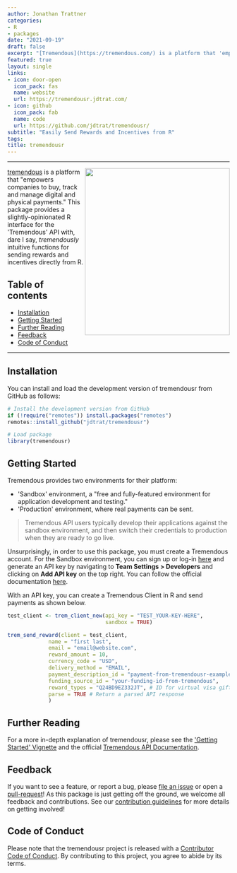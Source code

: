 ```yaml
---
author: Jonathan Trattner
categories:
- R
- packages
date: "2021-09-19"
draft: false
excerpt: "[Tremendous](https://tremendous.com/) is a platform that 'empowers companies to buy, track and manage digital and physical payments.' This package provides a slightly-opinionated R interface for the 'Tremendous' API with, dare I say, tremendously intuitive functions for sending rewards and incentives directly from R."
featured: true
layout: single
links:
- icon: door-open
  icon_pack: fas
  name: website
  url: https://tremendousr.jdtrat.com/
- icon: github
  icon_pack: fab
  name: code
  url: https://github.com/jdtrat/tremendousr/
subtitle: "Easily Send Rewards and Incentives from R"
tags:
title: tremendousr
---
```


------------------------------------------------------------------------

<img src="https://jdtrat.com/project/tremendousr/featured-hex.png" width="328" height="378" align="right"/>

[tremendous](https://www.tremendous.com/) is a platform that "empowers companies to buy, track and manage digital and physical payments." This package provides a slightly-opinionated R interface for the 'Tremendous' API with, dare I say, *tremendously* intuitive functions for sending rewards and incentives directly from R.

## Table of contents

-   [Installation](#installation)
-   [Getting Started](#getting-started)
-   [Further Reading](#further-reading)
-   [Feedback](#feedback)
-   [Code of Conduct](#code-of-conduct)

------------------------------------------------------------------------

## Installation

You can install and load the development version of tremendousr from GitHub as follows:

```r
# Install the development version from GitHub
if (!require("remotes")) install.packages("remotes")
remotes::install_github("jdtrat/tremendousr")

# Load package
library(tremendousr)
```

## Getting Started

Tremendous provides two environments for their platform: 
* 'Sandbox' environment, a "free and fully-featured environment for application development and testing."
* 'Production' environment, where real payments can be sent.

> Tremendous API users typically develop their applications against the sandbox environment, and then switch their credentials to production when they are ready to go live.

Unsurprisingly, in order to use this package, you must create a Tremendous account. For the Sandbox environment, you can sign up or log-in [here](https://app.testflight.tremendous.com/) and generate an API key by navigating to **Team Settings > Developers** and clicking on **Add API key** on the top right. You can follow the official documentation [here](https://developers.tremendous.com/reference/making-your-first-request#key--getting-an-api-key).

With an API key, you can create a Tremendous Client in R and send payments as shown below.

```r
test_client <- trem_client_new(api_key = "TEST_YOUR-KEY-HERE",
                               sandbox = TRUE)

trem_send_reward(client = test_client,
             name = "first last",
             email = "email@website.com",
             reward_amount = 10,
             currency_code = "USD",
             delivery_method = "EMAIL",
             payment_description_id = "payment-from-tremendousr-examples",
             funding_source_id = "your-funding-id-from-tremendous",
             reward_types = "Q24BD9EZ332JT", # ID for virtual visa gift card
             parse = TRUE # Return a parsed API response
             )
```

## Further Reading

For a more in-depth explanation of tremendousr, please see the ['Getting Started' Vignette](https://tremendousr.jdtrat.com/articles/tremendousr.html) and the official [Tremendous API Documentation](https://developers.tremendous.com/).

## Feedback

If you want to see a feature, or report a bug, please [file an issue](https://github.com/jdtrat/tremendousr/issues) or open a [pull-request](https://github.com/jdtrat/tremendousr/pulls)! As this package is just getting off the ground, we welcome all feedback and contributions. See our [contribution guidelines](https://github.com/jdtrat/tremendousr/blob/main/.github/CONTRIBUTING.md) for more details on getting involved!

## Code of Conduct

Please note that the tremendousr project is released with a [Contributor Code of Conduct](https://contributor-covenant.org/version/2/0/CODE_OF_CONDUCT.html). By contributing to this project, you agree to abide by its terms.

